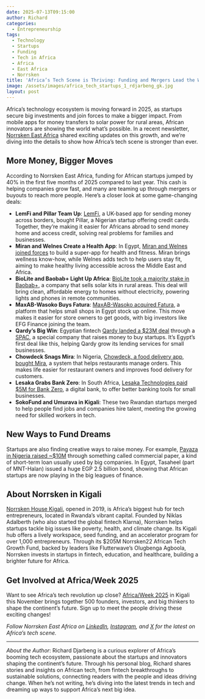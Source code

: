 ```yaml
---
date: 2025-07-13T09:15:00
author: Richard
categories:
  - Entrepreneurship
tags:
  - Technology
  - Startups
  - Funding
  - Tech in Africa
  - Africa
  - East Africa
  - Norrsken
title: 'Africa’s Tech Scene is Thriving: Funding and Mergers Lead the Way'
image: /assets/images/africa_tech_startups_1_rdjarbeng_gk.jpg
layout: post
---
```

Africa’s technology ecosystem is moving forward in 2025, as startups secure big investments and join forces to make a bigger impact. From mobile apps for money transfers to solar power for rural areas, African innovators are showing the world what’s possible. In a recent newsletter, [Norrsken East Africa](https://www.norrsken.org/) shared exciting updates on this growth, and we’re diving into the details to show how Africa’s tech scene is stronger than ever. 

## More Money, Bigger Moves

According to Norrsken East Africa, funding for African startups jumped by 40% in the first five months of 2025 compared to last year. This cash is helping companies grow fast, and many are teaming up through mergers or buyouts to reach more people. Here’s a closer look at some game-changing deals:

- **LemFi and Pillar Team Up**: [LemFi](https://www.norrsken.org/), a UK-based app for sending money across borders, bought Pillar, a Nigerian startup offering credit cards. Together, they’re making it easier for Africans abroad to send money home and access credit, solving real problems for families and businesses.  
- **Miran and Welnes Create a Health App**: In Egypt, [Miran and Welnes joined forces](https://www.wamda.com/2025/04/miran-welnes-merge-build-powerful-health-fitness-app) to build a super-app for health and fitness. Miran brings wellness know-how, while Welnes adds tech to help users stay fit, aiming to make healthy living accessible across the Middle East and Africa.  
- **BioLite and Baobab+ Light Up Africa**: [BioLite took a majority stake in Baobab+](https://cioafrica.co/biolite-acquires-majority-stake-in-baobab-to-expand-renewable-energy-access-across-africa/), a company that sells solar kits in rural areas. This deal will bring clean, affordable energy to homes without electricity, powering lights and phones in remote communities.  
- **MaxAB-Wasoko Buys Fatura**: [MaxAB-Wasoko acquired Fatura](https://www.wamda.com/2025/05/maxab-wasoko-acquires-fatura-efg-finance-joins-board), a platform that helps small shops in Egypt stock up online. This move makes it easier for store owners to get goods, with big investors like EFG Finance joining the team.  
- **Qardy’s Big Win**: Egyptian fintech [Qardy landed a $23M deal](https://launchbaseafrica.com/2025/05/19/egypts-first-spac-merger-sealed-with-23m-acquisition-of-fintech-startup-qardy/) through a [SPAC](https://www.investopedia.com/terms/s/spac.asp), a special company that raises money to buy startups. It’s Egypt’s first deal like this, helping Qardy grow its lending services for small businesses.  
- **Chowdeck Snags Mira**: In Nigeria, [Chowdeck, a food delivery app, bought Mira](https://techpoint.africa/news/chowdeck-acquires-mira/), a system that helps restaurants manage orders. This makes life easier for restaurant owners and improves food delivery for customers.  
- **Lesaka Grabs Bank Zero**: In South Africa, [Lesaka Technologies paid $5M for Bank Zero](https://techcabal.com/2025/06/27/south-africas-bank-zero-owners-to-pocket-5-mill/), a digital bank, to offer better banking tools for small businesses.  
- **SokoFund and Umurava in Kigali**: These two Rwandan startups merged to help people find jobs and companies hire talent, meeting the growing need for skilled workers in tech.

## New Ways to Fund Dreams

Startups are also finding creative ways to raise money. For example, [Payaza in Nigeria raised ~$10M](https://www.linkedin.com/posts/opeawo_payaza-commercialpaper-redemptioncomplete-activity-7344398320557006848-ynn8) through something called commercial paper, a kind of short-term loan usually used by big companies. In Egypt, Tasaheel (part of MNT-Halan) issued a huge EGP 2.5 billion bond, showing that African startups are now playing in the big leagues of finance.

## About Norrsken in Kigali

[Norrsken House Kigali](https://www.norrsken.org/), opened in 2019, is Africa’s biggest hub for tech entrepreneurs, located in Rwanda’s vibrant capital. Founded by Niklas Adalberth (who also started the global fintech Klarna), Norrsken helps startups tackle big issues like poverty, health, and climate change. Its Kigali hub offers a lively workspace, seed funding, and an accelerator program for over 1,000 entrepreneurs. Through its $205M Norrsken22 African Tech Growth Fund, backed by leaders like Flutterwave’s Olugbenga Agboola, Norrsken invests in startups in fintech, education, and healthcare, building a brighter future for Africa.

## Get Involved at Africa/Week 2025

Want to see Africa’s tech revolution up close? [Africa/Week 2025](https://www.norrsken.org/africaweek) in Kigali this November brings together 500 founders, investors, and big thinkers to shape the continent’s future. Sign up to meet the people driving these exciting changes!

*Follow Norrsken East Africa on [LinkedIn](https://www.linkedin.com/showcase/norrsken-kigali/), [Instagram](https://www.instagram.com/norrsken_eastafrica/), and [X](https://x.com/norrskenEA) for the latest on Africa’s tech scene.*

---
*About the Author*: Richard Djarbeng is a curious explorer of Africa’s booming tech ecosystem, passionate about the startups and innovators shaping the continent’s future. Through his personal blog, Richard shares stories and insights on African tech, from fintech breakthroughs to sustainable solutions, connecting readers with the people and ideas driving change. When he’s not writing, he’s diving into the latest trends in tech and dreaming up ways to support Africa’s next big idea.

